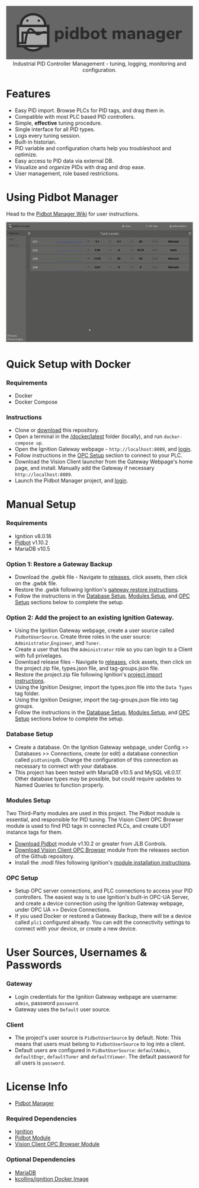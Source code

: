 <p align="center">
  <img src="./docs/banner-logo.png" alt="Pidbot Manager"/><br/>
  Industrial PID Controller Management - tuning, logging, monitoring and configuration.
</p>  

# Features
* Easy PID import. Browse PLCs for PID tags, and drag them in.
* Compatible with most PLC based PID controllers.
* Simple, **effective** tuning procedure.
* Single interface for all PID types.
* Logs every tuning session.
* Built-in historian.
* PID variable and configuration charts help you troubleshoot and optimize.
* Easy access to PID data via external DB.
* Visualize and organize PIDs with drag and drop ease.
* User management, role based restrictions.
 
# Using Pidbot Manager
Head to the [Pidbot Manager Wiki](../../wiki) for user instructions.

![](./docs/tune-and-log.gif)


# Quick Setup with Docker
### Requirements
* Docker
* Docker Compose

### Instructions
* Clone or [download](../../archive/master.zip) this repository.
* Open a terminal in the [/docker/latest](./docker/latest) folder (locally), and run `docker-compose up`.
* Open the Ignition Gateway webpage - `http://localhost:8089`, and [login](#user-sources-usernames--passwords).
* Follow instructions in the [OPC Setup](#OPC-Setup) section to connect to your PLC.
* Download the Vision Client launcher from the Gateway Webpage's home page, and install. Manually add the Gateway if necessary `http://localhost:8089`.
* Launch the Pidbot Manager project, and [login](#user-sources-usernames--passwords).

# Manual Setup
### Requirements  
* Ignition v8.0.16
* [Pidbot](https://www.jlbcontrols.com/pidbot) v1.10.2
* MariaDB v10.5

### Option 1: Restore a Gateway Backup
* Download the .gwbk file - Navigate to [releases](../../releases), click assets, then click on the .gwbk file.
* Restore the .gwbk following Ignition's [gateway restore instructions](https://docs.inductiveautomation.com/display/DOC80/Gateway+Backup+and+Restore).
* Follow the instructions in the [Database Setup](#Database-Setup), [Modules Setup](#Modules-Setup), and [OPC Setup](#OPC-Setup) sections below to complete the setup.

### Option 2: Add the project to an existing Ignition Gateway.
* Using the Ignition Gateway webpage, create a user source called `PidbotUserSource`. Create three roles in the user source: `Administrator`,`Engineer`, and `Tuner`.
* Create a user that has the `Administrator` role so you can login to a Client with full privelages.
* Download release files - Navigate to [releases](../../releases), click assets, then click on the project.zip file, types.json file, and tag-groups.json file.
* Restore the project.zip file following Ignition's [project import instructions](https://docs.inductiveautomation.com/display/DOC80/Project+Export+and+Import).
* Using the Ignition Designer, import the types.json file into the `Data Types` tag folder.
* Using the Ignition Designer, import the tag-groups.json file into tag groups.
* Follow the instructions in the [Database Setup](#Database-Setup), [Modules Setup](#Modules-Setup), and [OPC Setup](#OPC-Setup) sections below to complete the setup.

### Database Setup
* Create a database. On the Ignition Gateway webpage, under Config >> Databases >> Connections, create (or edit) a database connection called `pidtuningdb`. Change the configuration of this connection as necessary to connect with your database.
* This project has been tested with MariaDB v10.5 and MySQL v8.0.17. Other database types may be possible, but could require updates to Named Queries to function properly.

### Modules Setup
Two Third-Party modules are used in this project. The Pidbot module is essential, and responsible for PID tuning. The Vision Client OPC Browser module is used to find PID tags in connected PLCs, and create UDT instance tags for them.
* [Download Pidbot](https://www.jlbcontrols.com/pidbot) module v1.10.2 or greater from JLB Controls.
* [Download Vision Client OPC Browser](https://github.com/jlbcontrols/vision-client-opc-browser) module from the releases section of the Github repository.
* Install the .modl files following Ignition's [module installation instructions](https://docs.inductiveautomation.com/display/DOC80/Installing+or+Upgrading+a+Module).

### OPC Setup
* Setup OPC server connections, and PLC connections to access your PID controllers. The easiest way is to use Ignition's built-in OPC-UA Server, and create a device connection using the Ignition Gateway webpage, under OPC UA >> Device Connections.
* If you used Docker or restored a Gateway Backup, there will be a device called `plc1` configured already. You can edit the connectivity settings to connect with your device, or create a new device.

# User Sources, Usernames & Passwords 
### Gateway
* Login credentials for the Ignition Gateway webpage are username: `admin`, password `password`.
* Gateway uses the `Default` user source.
### Client
* The project's user source is `PidbotUserSource` by default. Note: This means that users must belong to `PidbotUserSource` to log into a client.  
* Default users are configured in `PidbotUserSource`: `defaultAdmin`, `defaultEngr`, `defaultTuner` and `defaultViewer`. The default password for all users is `password`.

# License Info
* [Pidbot Manager](./LICENSE)
### Required Dependencies
* [Ignition](https://inductiveautomation.com/ignition/license)
* [Pidbot Module](https://www.jlbcontrols.com/ignition-module-license)
* [Vision Client OPC Browser Module](https://github.com/jlbcontrols/vision-client-opc-browser/blob/master/LICENSE)
### Optional Dependencies
* [MariaDB](https://mariadb.com/kb/en/mariadb-license/)
* [kcollins/ignition Docker Image](https://github.com/thirdgen88/ignition-docker/blob/master/LICENSE)

